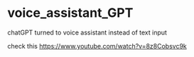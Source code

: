 # voice_assistant_GPT
chatGPT turned to voice assistant instead of text input

check this
https://www.youtube.com/watch?v=8z8Cobsvc9k
